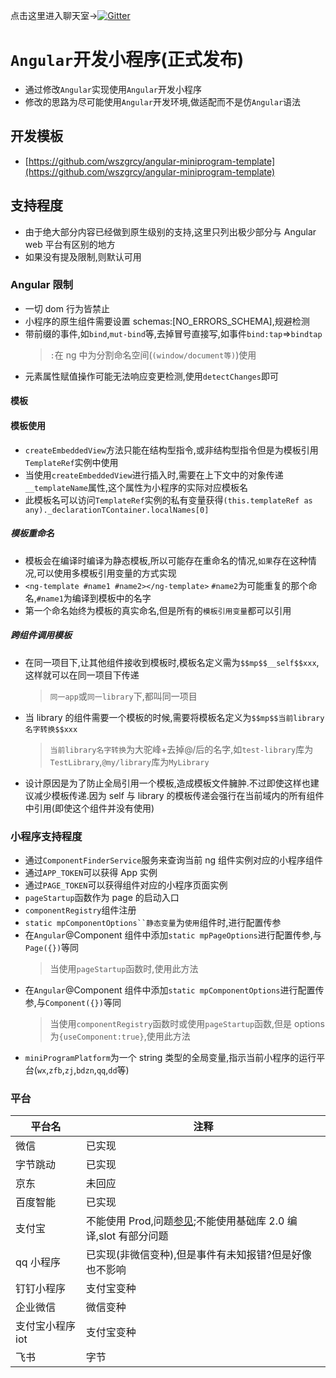点击这里进入聊天室->[![Gitter](https://badges.gitter.im/angular-miniprogram/community.svg)](https://gitter.im/angular-miniprogram/community?utm_source=badge&utm_medium=badge&utm_campaign=pr-badge)

# `Angular`开发小程序(正式发布)

- 通过修改`Angular`实现使用`Angular`开发小程序
- 修改的思路为尽可能使用`Angular`开发环境,做适配而不是仿`Angular`语法

## 开发模板

- [https://github.com/wszgrcy/angular-miniprogram-template](https://github.com/wszgrcy/angular-miniprogram-template)

## 支持程度

- 由于绝大部分内容已经做到原生级别的支持,这里只列出极少部分与 Angular web 平台有区别的地方
- 如果没有提及限制,则默认可用

### Angular 限制

- 一切 dom 行为皆禁止
- 小程序的原生组件需要设置 schemas:[NO_ERRORS_SCHEMA],规避检测
- 带前缀的事件,如`bind`,`mut-bind`等,去掉冒号直接写,如事件`bind:tap`=>`bindtap`
  > `:`在 ng 中为分割命名空间(`(window/document等)`)使用
- 元素属性赋值操作可能无法响应变更检测,使用`detectChanges`即可

#### 模板

#### 模板使用

- `createEmbeddedView`方法只能在结构型指令,或非结构型指令但是为模板引用`TemplateRef`实例中使用
- 当使用`createEmbeddedView`进行插入时,需要在上下文中的对象传递`__templateName`属性,这个属性为小程序的实际对应模板名
- 此模板名可以访问`TemplateRef`实例的私有变量获得`(this.templateRef as any)._declarationTContainer.localNames[0]`

##### 模板重命名

- 模板会在编译时编译为静态模板,所以可能存在重命名的情况,`如果`存在这种情况,可以使用多模板引用变量的方式实现
- `<ng-template #name1 #name2></ng-template>` `#name2`为可能重复的那个命名,`#name1`为编译到模板中的名字
- 第一个命名始终为模板的真实命名,但是所有的`模板引用变量`都可以引用

##### 跨组件调用模板

- 在同一项目下,让其他组件接收到模板时,模板名定义需为`$$mp$$__self$$xxx`,这样就可以在同一项目下传递
  > `同一app`或`同一library`下,都叫同一项目
- 当 library 的组件需要一个模板的时候,需要将模板名定义为`$$mp$$当前library名字转换$$xxx`
  > `当前library名字转换`为大驼峰+去掉@/后的名字,如`test-library`库为`TestLibrary`,`@my/library`库为`MyLibrary`
- 设计原因是为了防止全局引用一个模板,造成模板文件臃肿.不过即使这样也建议减少模板传递.因为 self 与 library 的模板传递会强行在当前域内的所有组件中引用(即使这个组件并没有使用)

### 小程序支持程度

- 通过`ComponentFinderService`服务来查询当前 ng 组件实例对应的小程序组件
- 通过`APP_TOKEN`可以获得 App 实例
- 通过`PAGE_TOKEN`可以获得组件对应的小程序页面实例
- `pageStartup`函数作为 page 的启动入口
- `componentRegistry`组件注册
- ` static mpComponentOptions``静态变量 `为`使用`组件时,进行配置传参
- 在`Angular`@Component 组件中添加`static mpPageOptions`进行配置传参,与`Page({})`等同
  > 当使用`pageStartup`函数时,使用此方法
- 在`Angular`@Component 组件中添加`static mpComponentOptions`进行配置传参,与`Component({})`等同
  > 当使用`componentRegistry`函数时或使用`pageStartup`函数,但是 options 为`{useComponent:true}`,使用此方法
- `miniProgramPlatform`为一个 string 类型的全局变量,指示当前小程序的运行平台(`wx`,`zfb`,`zj`,`bdzn`,`qq`,`dd`等)

### 平台

| 平台名           | 注释                                                                                                              |
| ---------------- | ----------------------------------------------------------------------------------------------------------------- |
| 微信             | 已实现                                                                                                            |
| 字节跳动         | 已实现                                                                                                            |
| 京东             | 未回应                                                                                                            |
| 百度智能         | 已实现                                                                                                            |
| 支付宝           | 不能使用 Prod,问题[参见](https://forum.alipay.com/mini-app/post/65101060);不能使用基础库 2.0 编译,slot 有部分问题 |
| qq 小程序        | 已实现(非微信变种),但是事件有未知报错?但是好像也不影响                                                            |
| 钉钉小程序       | 支付宝变种                                                                                                        |
| 企业微信         | 微信变种                                                                                                          |
| 支付宝小程序 iot | 支付宝变种                                                                                                        |
| 飞书             | 字节                                                                                                              |
